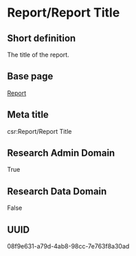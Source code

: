 # Report/Report Title
## Short definition
The title of the report.
## Base page
[Report](../Objects/Report.md)
## Meta title
csr:Report/Report Title
## Research Admin Domain
True
## Research Data Domain
False
## UUID
08f9e631-a79d-4ab8-98cc-7e763f8a30ad
